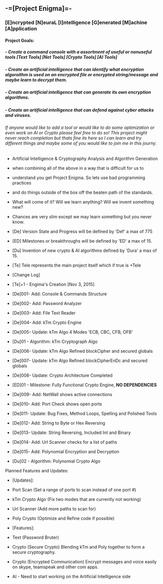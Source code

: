 ## -=[Project Enigma]=-
### [E]ncrypted [N]euraL [I]ntelligence [G]enerated [M]achine [A]pplication
#### Project Goals:
##### - Create a command console with a assortment of useful or nonuseful tools [Text Tools] [Net Tools] [Crypto Tools] [AI Tools]
##### - Create an artificial intelligence that can identify what encryption algoroithm is used on an encrypted file or encrypted string/message and maybe learn to decrypt them.
##### - Create an artificial intelligence that can generate its own encryption algorithms.
##### - Create an artificial intelligence that can defend against cyber attacks and viruses.

###### If anyone would like to add a tool or would like to do some optimization or even work on AI or Crypto please feel free to do so! This project might never reach completion but thats fine its here so I can learn and try different things and maybe some of you would like to join me in this journy.

 * Artificial Intelligence & Cryptography Analysis and Algorithm Generation
 * when combining all of the above in a way that is difficult for us to
 * understand you get Project Enigma. So lets use bad programming practices
 * and do things outside of the box off the beaten path of the standards.
 * What will come of it? Will we learn anything? Will we invent something new?
 * Chances are very slim except we may learn something but you never know.
 
* [De] Version State and Progress will be defined by 'Def' a max of 775
* [ED] Milestones or breakthroughs will be defined by 'ED' a max of 15.
* [Du] Invention of new crypto & AI algorithms defined by 'Dura' a max of 15.
* [Te] Tele represents the main project itself which if true is +Tele

* [Change Log]
* [Te]+1 - Engima's Creation [Nov 3, 2015]
* [De]001- Add: Console & Commands Structure
* [De]002- Add: Password Analyzer
* [De]003- Add: File Text Reader
* [De]004- Add: kTm Crypto Engine
* [De]005- Update: kTm Algo 4 Modes 'ECB, CBC, CFB, OFB'
* [Du]01 - Algorithm: kTm Cryptograph Algo
* [De]006- Update: kTm Algo Refined blockCipher and secured globals
* [De]007- Update: kTm Algo Refined blockCipherEnDc and secured globals
* [De]008- Update: Crypto Architecture Completed
* [ED]01 - Milestone: Fully Functional Crypto Engine, **NO DEPENDENCIES**
* [De]009- Add: NetWall shows active connections
* [De]010- Add: Port Check shows open ports
* [De]011- Update: Bug Fixes, Method Loops, Spelling and Polished Tools
* [De]012- Add: String to Byte or Hex Reversing
* [De]013- Update: String Reversing, Included Int and Binary
* [De]014- Add: Url Scanner checks for a list of paths
* [De]015- Add: Polynomial Encryption and Decryption
* [Du]02 - Algorithm: Polynomial Crypto Algo

Planned Features and Updates:
  - [Updates]:
  - Port Scan (Set a range of ports to scan instead of one port #)
  - kTm Crypto Algo (Fix two modes that are currently not working)
  - Url Scanner (Add more paths to scan for)
  - Poly Crypto (Optimize and Refine code if possible)
  
  - [Features]:
  - Text (Password Bruter)
  - Crypto (Secure Crypto) Blending kTm and Poly together to form a secure cryptography.
  - Crypto (Encrypted Communication) Encrypt messages and voice easily on skype, teamspeak and other com apps.
  - AI - Need to start working on the Artificial Intelligence side
